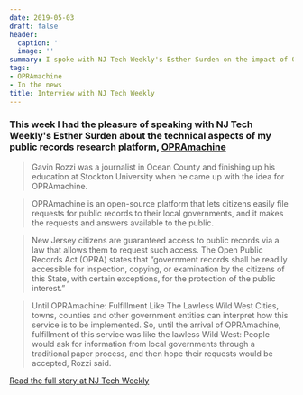 ```yaml
---
date: 2019-05-03
draft: false
header:
  caption: ''
  image: ''
summary: I spoke with NJ Tech Weekly's Esther Surden on the impact of OPRAmachine
tags:
- OPRAmachine
- In the news
title: Interview with NJ Tech Weekly
---
```

### This week I had the pleasure of speaking with NJ Tech Weekly's Esther Surden about the technical aspects of my public records research platform, [OPRAmachine](https://opramachine.com)

>Gavin Rozzi was a journalist in Ocean County and finishing up his education at Stockton University when he came up with the idea for OPRAmachine.

>OPRAmachine is an open-source platform that lets citizens easily file requests for public records to their local governments, and it makes the requests and answers available to the public.

>New Jersey citizens are guaranteed access to public records via a law that allows them to request such access. The Open Public Records Act (OPRA) states that “government records shall be readily accessible for inspection, copying, or examination by the citizens of this State, with certain exceptions, for the protection of the public interest.”

>Until OPRAmachine: Fulfillment Like The Lawless Wild West
Cities, towns, counties and other government entities can interpret how this service is to be implemented.  So, until the arrival of OPRAmachine, fulfillment of this service was like the lawless Wild West: People would ask for information from local governments through a traditional paper process, and then hope their requests would be accepted, Rozzi said.

[Read the full story at NJ Tech Weekly](https://njtechweekly.com/journalist-builds-opramachine-a-faster-easier-platform-for-filing-opra-requests/)

